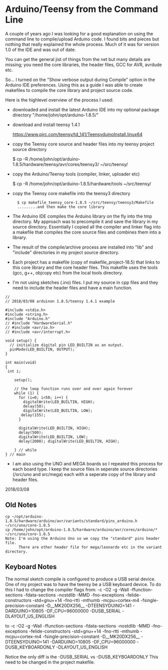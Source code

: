 
Arduino/Teensy from the Command Line
====================================
A couple of years ago I was looking for a good explanation on using the
command line to compile/upload Arduino code. 
I found bits and pieces but nothing that really explained the whole process.
Much of it was for version 1.0 of the IDE and was out of date.

You can get the general jist of things from the net but many details are
missing; you need the core libraries, the header files, GCC for AVR, avrdude
etc.  

So... I turned on the "Show verbose output during Compile" option
in the Arduino IDE preferences.  Using this as a guide I was able to create 
makefiles to compile the core library and project source code.

Here is the highlevel overview of the process I used:

+ downloaded and install the latest Arduino IDE into my optional package directory
    "/home/john/opt/arduino-1.8.5/"

+ download and install teensy 1.4.1

     https://www.pjrc.com/teensy/td_141/TeensyduinoInstall.linux64

+ copy the Teensy core source and header files into my teensy project source directory

    $ cp -R /home/john/opt/arduino-1.8.5/hardware/teensy/avr/cores/teensy3/ ~/src/teensy/


+ copy the Arduino/Teensy tools (compiler, linker, uploader etc) 

    $ cp -R /home/john/opt/arduino-1.8.5/hardware/tools ~/src/teensy/

+ copy the Teensy core makefile into the teensy3 directory

        $ cp makefile_teensy_core-1.8.5 ~/src/teensy/teensy3/Makefile
        .........and then make the core library

+ The Arduino IDE  compiles the Arduino library on the fly into the tmp
directory.  My approach was to precompile it and save the library in my source
directory. Essentially I copied all the compiler and linker flag into a makefile
that compiles the core source files and combines them into a library.

+ The result of the compile/archive process are installed into "lib" and
"include" directories in my project source directory.

+ Each project has a makefile (copy of makefile_project-18.5) that links to
this core library and the core header files.  This makefile uses the tools
(gcc, g++, objcopy etc) from the local tools directory.

+ I'm not using sketches (.ino) files.  I put my source in cpp files and they
need to include the header files and have a main function. 

```
//
// 2018/03/08 arduinon 1.8.5/teensy 1.4.1 example 

#include <stdio.h>
#include <string.h>
#include "Arduino.h"
// #include "HardwareSerial.h"
// #include <avr/io.h>
// #include <avr/interrupt.h>

void setup() {
  // initialize digital pin LED_BUILTIN as an output.
  pinMode(LED_BUILTIN, OUTPUT);
}

int main(void)
{
 int i;

    setup();

    // the loop function runs over and over again forever
    while (1) {  
      for (i=0; i<50; i++) {
        digitalWrite(LED_BUILTIN, HIGH);   
        delay(50); 
        digitalWrite(LED_BUILTIN, LOW);   
       delay(155);                      
      }
      
      digitalWrite(LED_BUILTIN, HIGH);   
      delay(500);                      
      digitalWrite(LED_BUILTIN, LOW);    
      delay(2000); digitalWrite(LED_BUILTIN, HIGH);   
      
    } // while
} // main
```


+ I am also using the UNO and MEGA boards so I repeated this process for each board
type.  I keep the source files in seperate source directories 
(/src/uno and src/mega) each with a seperate copy of the library and header 
files.

2018/03/08


Old Notes
---------
    cp ~/opt/arduino-1.8.5/hardware/arduino/avr/variants/standard/pins_arduino.h ~/src/uno/core-1.8.5
    cp /home/john/opt/arduino-1.8.5/hardware/arduino/avr/cores/arduino/* ~/src/uno/core-1.8.5
    Note: I'm using the Arduino Uno so we copy the "standard" pins header file.
          There are other header file for mega/leonardo etc in the variant directory.

Keyboard Notes
--------------
The normal sketch compile is configured to produce a USB serial device.  One of my 
project was to have the teensy be a USB keyboard device.  To do this I had
to change the compiler flags from:
-c -O2 -g -Wall -ffunction-sections -fdata-sections -nostdlib -MMD
 -fno-exceptions -felide-constructors -std=gnu++14 -fno-rtti -mthumb 
 -mcpu=cortex-m4 -fsingle-precision-constant -D__MK20DX256__ 
 -DTEENSYDUINO=141 -DARDUINO=10805 -DF_CPU=96000000
 -DUSB_SERIAL -DLAYOUT_US_ENGLISH 

to 
-c -O2 -g -Wall -ffunction-sections -fdata-sections -nostdlib -MMD
 -fno-exceptions -felide-constructors -std=gnu++14 -fno-rtti -mthumb
 -mcpu=cortex-m4 -fsingle-precision-constant -D__MK20DX256__ 
-DTEENSYDUINO=141 -DARDUINO=10805 -DF_CPU=96000000 
-DUSB_KEYBOARDONLY -DLAYOUT_US_ENGLISH

Notice the only diff is the -DUSB_SERIAL vs -DUSB_KEYBOARDONLY
This need to be changed in the project makefile.
